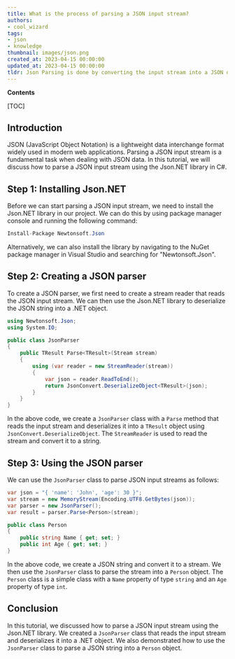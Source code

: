 ```yaml
---
title: What is the process of parsing a JSON input stream?
authors:
- cool_wizard
tags:
- json
- knowledge
thumbnail: images/json.png
created_at: 2023-04-15 00:00:00
updated_at: 2023-04-15 00:00:00
tldr: Json Parsing is done by converting the input stream into a JSON object and then accessing its properties using various methods provided by the language.
---
```


**Contents**

[TOC]

## Introduction
JSON (JavaScript Object Notation) is a lightweight data interchange format widely used in modern web applications. Parsing a JSON input stream is a fundamental task when dealing with JSON data. In this tutorial, we will discuss how to parse a JSON input stream using the Json.NET library in C#.

## Step 1: Installing Json.NET
Before we can start parsing a JSON input stream, we need to install the Json.NET library in our project. We can do this by using package manager console and running the following command:

```C#
Install-Package Newtonsoft.Json
```

Alternatively, we can also install the library by navigating to the NuGet package manager in Visual Studio and searching for "Newtonsoft.Json".


## Step 2: Creating a JSON parser
To create a JSON parser, we first need to create a stream reader that reads the JSON input stream. We can then use the Json.NET library to deserialize the JSON string into a .NET object.

```C#
using Newtonsoft.Json;
using System.IO;

public class JsonParser
{
    public TResult Parse<TResult>(Stream stream)
    {
        using (var reader = new StreamReader(stream))
        {
            var json = reader.ReadToEnd();
            return JsonConvert.DeserializeObject<TResult>(json);
        }
    }
}
```

In the above code, we create a `JsonParser` class with a `Parse` method that reads the input stream and deserializes it into a `TResult` object using `JsonConvert.DeserializeObject`. The `StreamReader` is used to read the stream and convert it to a string.


## Step 3: Using the JSON parser
We can use the `JsonParser` class to parse JSON input streams as follows:

```C#
var json = "{ 'name': 'John', 'age': 30 }";
var stream = new MemoryStream(Encoding.UTF8.GetBytes(json));
var parser = new JsonParser();
var result = parser.Parse<Person>(stream);

public class Person
{
    public string Name { get; set; }
    public int Age { get; set; }
}
```

In the above code, we create a JSON string and convert it to a stream. We then use the `JsonParser` class to parse the stream into a `Person` object. The `Person` class is a simple class with a `Name` property of type `string` and an `Age` property of type `int`.


## Conclusion
In this tutorial, we discussed how to parse a JSON input stream using the Json.NET library. We created a `JsonParser` class that reads the input stream and deserializes it into a .NET object. We also demonstrated how to use the `JsonParser` class to parse a JSON string into a `Person` object.
